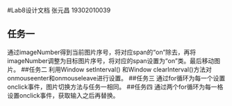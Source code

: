 #Lab8设计文档
张元昌 19302010039
## 任务一
通过imageNumber得到当前图片序号，将对应span的“on”除去，再将imageNumber调整为目标图片序号，将对应的span设置为“on”类。最后移动图片。
##任务二
利用Window setInterval() 和Window clearInterval()方法对onmouseenter和onmouseleave进行设置。
##任务三
通过for循环为每一个设置onclick事件，图片切换方法与任务一相同。
##任务四
通过两个for循环为每一格设置onclick事件，获取输入之后再替换。
